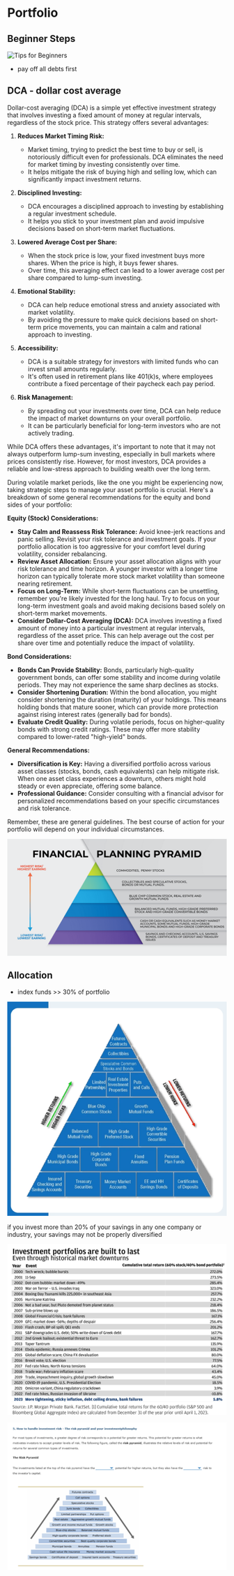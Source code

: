 # Portfolio

## Beginner Steps

![Tips for Beginners](static/Tips%20for%20beginners.png)

- pay off all debts first

## DCA - dollar cost average

Dollar-cost averaging (DCA) is a simple yet effective investment strategy that involves investing a fixed amount of money at regular intervals, regardless of the stock price. This strategy offers several advantages:

1. **Reduces Market Timing Risk:**
   * Market timing, trying to predict the best time to buy or sell, is notoriously difficult even for professionals. DCA eliminates the need for market timing by investing consistently over time.
   * It helps mitigate the risk of buying high and selling low, which can significantly impact investment returns.

2. **Disciplined Investing:**
   * DCA encourages a disciplined approach to investing by establishing a regular investment schedule.
   * It helps you stick to your investment plan and avoid impulsive decisions based on short-term market fluctuations.

3. **Lowered Average Cost per Share:**
   * When the stock price is low, your fixed investment buys more shares. When the price is high, it buys fewer shares.
   * Over time, this averaging effect can lead to a lower average cost per share compared to lump-sum investing.

4. **Emotional Stability:**
   * DCA can help reduce emotional stress and anxiety associated with market volatility.
   * By avoiding the pressure to make quick decisions based on short-term price movements, you can maintain a calm and rational approach to investing.

5. **Accessibility:**
   * DCA is a suitable strategy for investors with limited funds who can invest small amounts regularly.
   * It's often used in retirement plans like 401(k)s, where employees contribute a fixed percentage of their paycheck each pay period.

6. **Risk Management:**
   * By spreading out your investments over time, DCA can help reduce the impact of market downturns on your overall portfolio.
   * It can be particularly beneficial for long-term investors who are not actively trading.

While DCA offers these advantages, it's important to note that it may not always outperform lump-sum investing, especially in bull markets where prices consistently rise. However, for most investors, DCA provides a reliable and low-stress approach to building wealth over the long term.

During volatile market periods, like the one you might be experiencing now, taking strategic steps to manage your asset portfolio is crucial. Here's a breakdown of some general recommendations for the equity and bond sides of your portfolio:

**Equity (Stock) Considerations:**

- **Stay Calm and Reassess Risk Tolerance:** Avoid knee-jerk reactions and panic selling. Revisit your risk tolerance and investment goals. If your portfolio allocation is too aggressive for your comfort level during volatility, consider rebalancing.
- **Review Asset Allocation:** Ensure your asset allocation aligns with your risk tolerance and time horizon. A younger investor with a longer time horizon can typically tolerate more stock market volatility than someone nearing retirement.
- **Focus on Long-Term:** While short-term fluctuations can be unsettling, remember you're likely invested for the long haul. Try to focus on your long-term investment goals and avoid making decisions based solely on short-term market movements.
- **Consider Dollar-Cost Averaging (DCA):** DCA involves investing a fixed amount of money into a particular investment at regular intervals, regardless of the asset price. This can help average out the cost per share over time and potentially reduce the impact of volatility.

**Bond Considerations:**

- **Bonds Can Provide Stability:** Bonds, particularly high-quality government bonds, can offer some stability and income during volatile periods. They may not experience the same sharp declines as stocks.
- **Consider Shortening Duration:** Within the bond allocation, you might consider shortening the duration (maturity) of your holdings. This means holding bonds that mature sooner, which can provide more protection against rising interest rates (generally bad for bonds).
- **Evaluate Credit Quality:** During volatile periods, focus on higher-quality bonds with strong credit ratings. These may offer more stability compared to lower-rated "high-yield" bonds.

**General Recommendations:**

- **Diversification is Key:** Having a diversified portfolio across various asset classes (stocks, bonds, cash equivalents) can help mitigate risk. When one asset class experiences a downturn, others might hold steady or even appreciate, offering some balance.
- **Professional Guidance:** Consider consulting with a financial advisor for personalized recommendations based on your specific circumstances and risk tolerance.

Remember, these are general guidelines. The best course of action for your portfolio will depend on your individual circumstances.

![Fin Planning](static/image.png)

## Allocation

- index funds >> 30% of portfolio

![pyramid 2](<static/investment risk pyramid 2.png>)

if you invest more than 20% of your savings in any one company or industry, your savings may not be properly diversified

![Portfolio gains during Market Recessions](static/investors%20still%20gain%20during%20recessions%20history.png)

![investment risk pyramid](<static/investment risk pyramid.png>)
